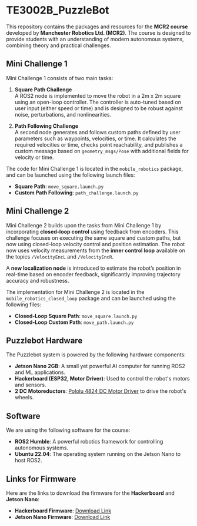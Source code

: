 # TE3002B_PuzzleBot
This repository contains the packages and resources for the **MCR2 course** developed by **Manchester Robotics Ltd. (MCR2)**. The course is designed to provide students with an understanding of modern autonomous systems, combining theory and practical challenges.

## Mini Challenge 1

Mini Challenge 1 consists of two main tasks:

1. **Square Path Challenge**  
   A ROS2 node is implemented to move the robot in a 2m x 2m square using an open-loop controller. The controller is auto-tuned based on user input (either speed or time) and is designed to be robust against noise, perturbations, and nonlinearities.

2. **Path Following Challenge**  
   A second node generates and follows custom paths defined by user parameters such as waypoints, velocities, or time. It calculates the required velocities or time, checks point reachability, and publishes a custom message based on `geometry_msgs/Pose` with additional fields for velocity or time.

The code for Mini Challenge 1 is located in the `mobile_robotics` package, and can be launched using the following launch files:
- **Square Path**: `move_square.launch.py`
- **Custom Path Following**: `path_challenge.launch.py`

## Mini Challenge 2

Mini Challenge 2 builds upon the tasks from Mini Challenge 1 by incorporating **closed-loop control** using feedback from encoders. This challenge focuses on executing the same square and custom paths, but now using closed-loop velocity control and position estimation. The robot now uses velocity measurements from the **inner control loop** available on the topics `/VelocityEncL` and `/VelocityEncR`.

A **new localization node** is introduced to estimate the robot’s position in real-time based on encoder feedback, significantly improving trajectory accuracy and robustness.



The implementation for Mini Challenge 2 is located in the `mobile_robotics_closed_loop` package and can be launched using the following files:
- **Closed-Loop Square Path**: `move_square.launch.py`
- **Closed-Loop Custom Path**: `move_path.launch.py`

## Puzzlebot Hardware

The Puzzlebot system is powered by the following hardware components:

- **Jetson Nano 2GB**: A small yet powerful AI computer for running ROS2 and ML applications.
- **Hackerboard (ESP32, Motor Driver)**: Used to control the robot's motors and sensors.
- **2 DC Motoreductors**: [Pololu 4824 DC Motor Driver](https://www.pololu.com/product/4824) to drive the robot's wheels.

## Software

We are using the following software for the course:

- **ROS2 Humble**: A powerful robotics framework for controlling autonomous systems.
- **Ubuntu 22.04**: The operating system running on the Jetson Nano to host ROS2.

## Links for Firmware

Here are the links to download the firmware for the **Hackerboard** and **Jetson Nano**:

- **Hackerboard Firmware**: [Download Link](https://tecmx-my.sharepoint.com/personal/mario_mtz_tec_mx/_layouts/15/onedrive.aspx?id=%2Fpersonal%2Fmario%5Fmtz%5Ftec%5Fmx%2FDocuments%2Fpuzzlebot%5Ffirmware&ga=1)  
- **Jetson Nano Firmware**: [Download Link](https://manchesterrobotics-my.sharepoint.com/personal/mario_mtz_manchester-robotics_com/_layouts/15/onedrive.aspx?id=%2Fpersonal%2Fmario%5Fmtz%5Fmanchester%2Drobotics%5Fcom%2FDocuments%2FManchester%20Robotics%2FTeaching%20and%20learning%2FCourses%2FCADI%20ROS2%2FCADI%20%2D%20Invierno%2FActivities%2Fjetson%5F2gb%5Fubuntu20%2Ezip&parent=%2Fpersonal%2Fmario%5Fmtz%5Fmanchester%2Drobotics%5Fcom%2FDocuments%2FManchester%20Robotics%2FTeaching%20and%20learning%2FCourses%2FCADI%20ROS2%2FCADI%20%2D%20Invierno%2FActivities&ga=1)
